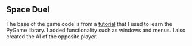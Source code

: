 ## Space Duel

The base of the game code is from a [tutorial](https://www.youtube.com/watch?v=jO6qQDNa2UY&t=882s) that I used to learn the PyGame library. I added functionality such as windows and menus. I also created the AI of the opposite player.
